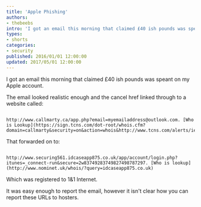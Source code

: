 ```yaml
---
title: 'Apple Phishing'
authors:
- thebeebs
intro: 'I got an email this morning that claimed £40 ish pounds was speant on my Apple account.'
types:
- shorts
categories:
- security
published: 2016/01/01 12:00:00
updated: 2017/05/01 12:00:00
---
```


I got an email this morning that claimed £40 ish pounds was speant on my Apple account.

The email looked realistic enough and the cancel href linked through to a website called: 
<pre><code class="language-html">
http://www.callmarty.ca/app.php?email=myemailaddress@outlook.com. [Who is Lookup](https://sign.tcns.com/dot-root/whois.cfm?domain=callmarty&security=on&action=whois&http://www.tcns.com/alerts/ie.html)
</code></pre>
That forwarded on to: 

<pre><code class="language-html">
http://www.securing561.idcaseapp875.co.uk/app/account/login.php?itunes=_connect-run&secure=2w83749283749827498787297. [Who is lookup] (http://www.nominet.uk/whois/?query=idcaseapp875.co.uk)
</code></pre>
Which was registered to 1&1 Internet.

It was easy enough to report the email, however it isn't clear how you can report these URLs to hosters.


